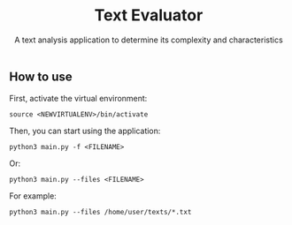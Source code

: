 <h1 align="center">Text Evaluator</h1>

<div align="center">
  A text analysis application to determine its complexity and characteristics
</div>

<br />

## How to use

First, activate the virtual environment:
```
source <NEWVIRTUALENV>/bin/activate
```
Then, you can start using the application:
```
python3 main.py -f <FILENAME>
```
Or:
```
python3 main.py --files <FILENAME>
```

For example:
```
python3 main.py --files /home/user/texts/*.txt
```
